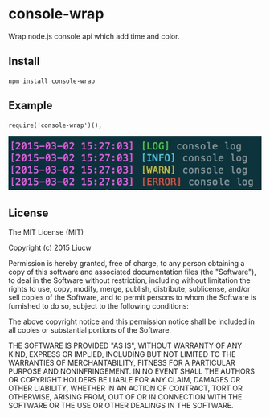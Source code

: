 # console-wrap


Wrap node.js console api which add time and color.

## Install

```
npm install console-wrap
```

## Example

```
require('console-wrap')();

```
![screenshot](https://github.com/booxood/node-console-wrap/raw/master/screenshot.png)

## License

The MIT License (MIT)

Copyright (c) 2015 Liucw

Permission is hereby granted, free of charge, to any person obtaining a copy of
this software and associated documentation files (the "Software"), to deal in
the Software without restriction, including without limitation the rights to
use, copy, modify, merge, publish, distribute, sublicense, and/or sell copies of
the Software, and to permit persons to whom the Software is furnished to do so,
subject to the following conditions:

The above copyright notice and this permission notice shall be included in all
copies or substantial portions of the Software.

THE SOFTWARE IS PROVIDED "AS IS", WITHOUT WARRANTY OF ANY KIND, EXPRESS OR
IMPLIED, INCLUDING BUT NOT LIMITED TO THE WARRANTIES OF MERCHANTABILITY, FITNESS
FOR A PARTICULAR PURPOSE AND NONINFRINGEMENT. IN NO EVENT SHALL THE AUTHORS OR
COPYRIGHT HOLDERS BE LIABLE FOR ANY CLAIM, DAMAGES OR OTHER LIABILITY, WHETHER
IN AN ACTION OF CONTRACT, TORT OR OTHERWISE, ARISING FROM, OUT OF OR IN
CONNECTION WITH THE SOFTWARE OR THE USE OR OTHER DEALINGS IN THE SOFTWARE.
